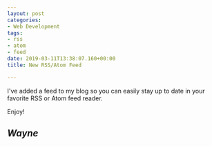 ```yaml
---
layout: post
categories:
- Web Development
tags:
- rss
- atom
- feed
date: 2019-03-11T13:38:07.160+00:00
title: New RSS/Atom Feed

---
```

I've added a feed to my blog so you can easily stay up to date in your favorite RSS or Atom feed reader.

Enjoy!

## **_Wayne_**